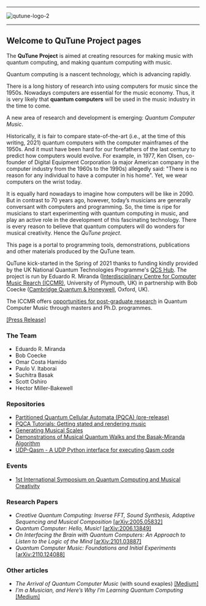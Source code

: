 ----------------

![qutune-logo-2](https://user-images.githubusercontent.com/46610354/118358798-6e875d00-b578-11eb-8c06-47f40ca9bb03.png)

----------------

## Welcome to QuTune Project pages

The **QuTune Project** is aimed at creating resources for making music with quantum computing, and making quantum computing with music.

Quantum computing is a nascent technology, which is advancing rapidly. 

There is a long history of research into using computers for music since the 1950s. Nowadays computers are essential for the music economy. Thus, it is very likely that **quantum computers** will be used in the music industry in the time to come. 

A new area of research and development is emerging: *Quantum Computer Music*.

Historically, it is fair to compare state-of-the-art (i.e., at the time of this writing, 2021) quantum computers with the computer mainframes of the 1950s. And it must have been hard for our forefathers of the last century to predict how computers would evolve. For example, in 1977, Ken Olsen, co-founder of Digital Equipment Corporation (a major American company in the computer industry from the 1960s to the 1990s) allegedly said: "There is no reason for any individual to have a computer in his home". Yet, we wear computers on the wrist today. 

It is equally hard nowadays to imagine how computers will be like in 2090. But in contrast to 70 years ago, however, today’s musicians are generally conversant with computers and programming. So, the time is ripe for musicians to start experimenting with quantum computing in music, and play an active role in the development of this fascinating technology. There is every reason to believe that quantum computers will do wonders for musical creativity. Hence the *QuTune project*.

This page is a portal to programming tools, demonstrations, publications and other materials produced by the QuTune team.

QuTune kick-started in the Spring of 2021 thanks to funding kindly provided by the UK National Quantum Technologies Programme's [QCS Hub](https://www.qcshub.org/). The project is run by Eduardo R. Miranda ([Interdisciplinary Centre for Computer Music Rearch (ICCMR)](http://cmr.soc.plymouth.ac.uk/), University of Plymouth, UK) in partnership with Bob Coecke ([Cambridge Quantum & Honeywell](https://cambridgequantum.com/), Oxford, UK). 

The ICCMR offers [opportunities for post-graduate research](https://www.plymouth.ac.uk/research/iccmr) in Quantum Computer Music through masters and Ph.D. programmes. 

[[Press Release]](https://www.plymouth.ac.uk/news/researchers-to-investigate-quantum-computing-for-the-music-industry)

### The Team
- Eduardo R. Miranda
- Bob Coecke
- Omar Costa Hamido
- Paulo V. Itaborai
- Suchitra Basak
- Scott Oshiro
- Hector Miller-Bakewell  

### Repositories
- [Partitioned Quantum Cellular Automata (PQCA) (pre-release)](https://github.com/iccmr-quantum/pqca)
- [PQCA Tutorials: Getting stated and rendering music](https://github.com/iccmr-quantum/PQCA_Tutorial/tree/main/PQCA%20Music%20Tutorials)
- [Generating Musical Scales](https://github.com/iccmr-quantum/musical-scales)
- [Demonstrations of Musical Quantum Walks and the Basak-Miranda Algorithm](https://github.com/iccmr-quantum/Miranda_Basak_Demos)
- [UDP-Qasm - A UDP Python interface for executing Qasm code](https://github.com/iccmr-quantum/UDP-Qasm)

### Events
- [1st International Symposium on Quantum Computing and Musical Creativity](https://iccmr-quantum.github.io/1st_isqcmc/)

### Research Papers
- *Creative Quantum Computing: Inverse FFT, Sound Synthesis, Adaptive Sequencing and Musical Composition* [[arXiv:2005.05832]](https://arxiv.org/abs/2005.05832)
- *Quantum Computer: Hello, Music!* [[arXiv:2006.13849]](https://arxiv.org/abs/2006.13849)
- *On Interfacing the Brain with Quantum Computers: An Approach to Listen to the Logic of the Mind* [[arXiv:2101.03887]](https://arxiv.org/abs/2101.03887)
- *Quantum Computer Music: Foundations and Initial Experiments* [[arXiv:2110.124088]](https://arxiv.org/abs/2110.12408)

### Other articles
- *The Arrival of Quantum Computer Music* (with sound exaples) [[Medium]](https://medium.com/the-riff/the-arrival-of-quantum-computer-music-ed1ce51a8b8f)
- *I’m a Musician, and Here’s Why I’m Learning Quantum Computing* [[Medium]](https://medium.com/qiskit/im-a-musician-and-here-s-why-i-m-learning-quantum-computing-db28c2aba7ac)
